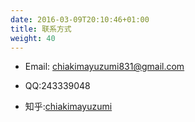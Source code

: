 ```yaml
---
date: 2016-03-09T20:10:46+01:00
title: 联系方式
weight: 40
---
```


- Email: chiakimayuzumi831@gmail.com

- QQ:243339048

- 知乎:[chiakimayuzumi](https://www.zhihu.com/people/ChiakiMayuzumi)


